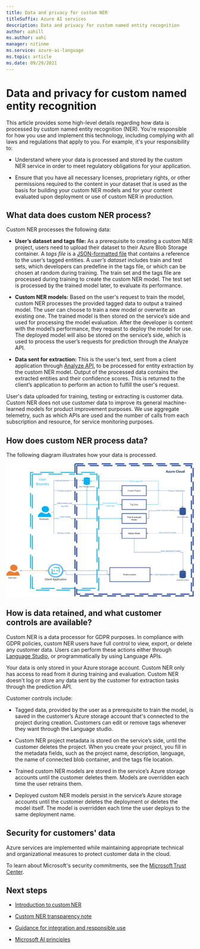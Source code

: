 ```yaml
---
title: Data and privacy for custom NER
titleSuffix: Azure AI services
description: Data and privacy for custom named entity recognition
author: aahill
ms.author: aahi
manager: nitinme
ms.service: azure-ai-language
ms.topic: article
ms.date: 09/29/2021
---
```


# Data and privacy for custom named entity recognition

This article provides some high-level details regarding how data is processed by custom named entity recognition (NER). You're responsible for how you use and implement this technology, including complying with all laws and regulations that apply to you. For example, it's your responsibility to:

* Understand where your data is processed and stored by the custom NER service in order to meet regulatory obligations for your application.
    
* Ensure that you have all necessary licenses, proprietary rights, or other permissions required to the content in your dataset that is used as the basis for building your custom NER models and for your content evaluated upon deployment or use of custom NER in production.


## What data does custom NER process?

Custom NER processes the following data:

* **User’s dataset and tags file:** As a prerequisite to creating a custom NER project, users need to upload their dataset to their Azure Blob Storage container. A *tags file* is a [JSON-formatted file](/azure/ai-services/language-service/custom-named-entity-recognition/concepts/data-formats#json-file-format) that contains a reference to the user’s tagged entities. A *user’s dataset* includes train and test sets, which developers can predefine in the tags file, or which can be chosen at random during training. The train set and the tags file are processed during training to create the custom NER model. The test set is processed by the trained model later, to evaluate its performance.

* **Custom NER models:** Based on the user's request to train the model, custom NER processes the provided tagged data to output a trained model. The user can choose to train a new model or overwrite an existing one. The trained model is then stored on the service’s side and used for processing the model evaluation. After the developer is content with the model’s performance, they request to deploy the model for use. The deployed model will also be stored on the service’s side, which is used to process the user’s requests for prediction through the Analyze API.

* **Data sent for extraction:** This is the user's text, sent from a client application through [Analyze API](https://aka.ms/ct-runtime-swagger), to be processed for entity extraction by the custom NER model. Output of the processed data contains the extracted entities and their confidence scores. This is returned to the client’s application to perform an action to fulfill the user's request.

User's data uploaded for training, testing or extracting is customer data.  Custom NER does not use customer data to improve its general machine-learned models for product improvement purposes. We use aggregate telemetry, such as which APIs are used and the number of calls from each subscription and resource, for service monitoring purposes.

## How does custom NER process data?

The following diagram illustrates how your data is processed.

![Diagram that shows how data is processed.](media\cner-rai-privacy-chart.png)

## How is data retained, and what customer controls are available?

Custom NER is a data processor for GDPR purposes. In compliance with GDPR policies, custom NER users have full control to view, export, or delete any customer data. Users can perform these actions either through [Language Studio](https://aka.ms/languageStudio), or programmatically by using Language APIs.  

Your data is only stored in your Azure storage account. Custom NER only has access to read from it during training and evaluation. Custom NER doesn't log or store any data sent by the customer for extraction tasks through the prediction API.

Customer controls include:

* Tagged data, provided by the user as a prerequisite to train the model, is saved in the customer’s Azure storage account that's connected to the project during creation. Customers can edit or remove tags whenever they want through the Language studio.

* Custom NER project metadata is stored on the service’s side, until the customer deletes the project. When you create your project, you fill in the metadata fields, such as the project name, description, language, the name of connected blob container, and the tags file location.

* Trained custom NER models are stored in the service’s Azure storage accounts until the customer deletes them. Models are overridden each time the user retrains them.

* Deployed custom NER models persist in the service’s Azure storage accounts until the customer deletes the deployment or deletes the model itself. The model is overridden each time the user deploys to the same deployment name.

## Security for customers' data

Azure services are implemented while maintaining appropriate technical and organizational measures to protect customer data in the cloud.

To learn about Microsoft's security commitments, see the [Microsoft Trust Center](https://www.microsoft.com/trust-center).


## Next steps

* [Introduction to custom NER](/azure/ai-services/language-service/custom-named-entity-recognition/overview)

* [Custom NER transparency note](cner-transparency-note.md)

* [Guidance for integration and responsible use](cner-guidance-integration-responsible-use.md)

* [Microsoft AI principles](https://www.microsoft.com/ai/responsible-ai?rtc=1&activetab=pivot1%3aprimaryr6)
